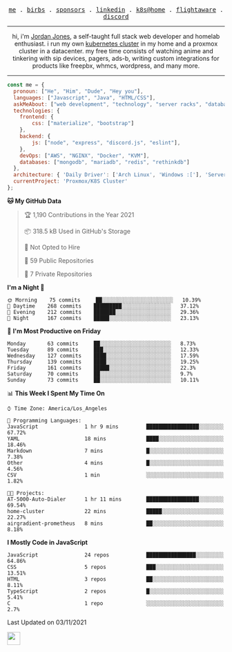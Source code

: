 <p align="center">
  <samp>
    <a href="https://jordanjones.org/">me</a> .
    <a href="https://twitter.com/kashalls">birbs</a> .
    <a href="https://github.com/sponsors/kashalls">sponsors</a> .
    <a href="https://linkedin.com/in/jordpjones">linkedin</a> .
    <a href="https://github.com/kashalls/home-cluster">k8s@home</a> .
    <a href="https://flightaware.com/adsb/stats/user/kashalls">flightaware</a> .
    <a href="https://discord.gg/ctgrp8k">discord</a>
  </samp>
</p>

---

<p align="center">hi, i'm <a href="https://jordanjones.org/">Jordan Jones</a>, a self-taught full stack web developer and homelab enthusiast. i run my own <a href="https://github.com/kashalls/home-cluster">kubernetes cluster</a> in my home and a proxmox cluster in a datacenter. my free time consists of watching anime and tinkering with sip devices, pagers, ads-b, writing custom integrations for products like freepbx, whmcs, wordpress, and many more.</p>

---


```javascript
const me = {
  pronoun: ["He", "Him", "Dude", "Hey you"],
  languages: ["Javascript", "Java", "HTML/CSS"],
  askMeAbout: ["web development", "technology", "server racks", "databases"],
  technologies: {
    frontend: {
        css: ["materialize", "bootstrap"]
    },
    backend: {
        js: ["node", "express", "discord.js", "eslint"],
    },
    devOps: ["AWS", "NGINX", "Docker", "KVM"],
    databases: ["mongodb", "mariadb", "redis", "rethinkdb"]
  },
  architecture: { 'Daily Driver': ['Arch Linux', 'Windows :['], 'Server Applications': 'Ubuntu Focal' },
  currentProject: 'Proxmox/K8S Cluster'
};
```

<!--START_SECTION:waka-->
**🐱 My GitHub Data** 

> 🏆 1,190 Contributions in the Year 2021
 > 
> 📦 318.5 kB Used in GitHub's Storage 
 > 
> 🚫 Not Opted to Hire
 > 
> 📜 59 Public Repositories 
 > 
> 🔑 7 Private Repositories  
 > 
**I'm a Night 🦉** 

```text
🌞 Morning    75 commits     ██░░░░░░░░░░░░░░░░░░░░░░░   10.39% 
🌆 Daytime    268 commits    █████████░░░░░░░░░░░░░░░░   37.12% 
🌃 Evening    212 commits    ███████░░░░░░░░░░░░░░░░░░   29.36% 
🌙 Night      167 commits    █████░░░░░░░░░░░░░░░░░░░░   23.13%

```
📅 **I'm Most Productive on Friday** 

```text
Monday       63 commits     ██░░░░░░░░░░░░░░░░░░░░░░░   8.73% 
Tuesday      89 commits     ███░░░░░░░░░░░░░░░░░░░░░░   12.33% 
Wednesday    127 commits    ████░░░░░░░░░░░░░░░░░░░░░   17.59% 
Thursday     139 commits    ████░░░░░░░░░░░░░░░░░░░░░   19.25% 
Friday       161 commits    █████░░░░░░░░░░░░░░░░░░░░   22.3% 
Saturday     70 commits     ██░░░░░░░░░░░░░░░░░░░░░░░   9.7% 
Sunday       73 commits     ██░░░░░░░░░░░░░░░░░░░░░░░   10.11%

```


📊 **This Week I Spent My Time On** 

```text
⌚︎ Time Zone: America/Los_Angeles

💬 Programming Languages: 
JavaScript               1 hr 9 mins         █████████████████░░░░░░░░   67.72% 
YAML                     18 mins             ████░░░░░░░░░░░░░░░░░░░░░   18.46% 
Markdown                 7 mins              █░░░░░░░░░░░░░░░░░░░░░░░░   7.38% 
Other                    4 mins              █░░░░░░░░░░░░░░░░░░░░░░░░   4.56% 
CSV                      1 min               ░░░░░░░░░░░░░░░░░░░░░░░░░   1.82%

🐱‍💻 Projects: 
AT-5000-Auto-Dialer      1 hr 11 mins        █████████████████░░░░░░░░   69.54% 
home-cluster             22 mins             █████░░░░░░░░░░░░░░░░░░░░   22.27% 
airgradient-prometheus   8 mins              ██░░░░░░░░░░░░░░░░░░░░░░░   8.18%

```

**I Mostly Code in JavaScript** 

```text
JavaScript               24 repos            ████████████████░░░░░░░░░   64.86% 
CSS                      5 repos             ███░░░░░░░░░░░░░░░░░░░░░░   13.51% 
HTML                     3 repos             ██░░░░░░░░░░░░░░░░░░░░░░░   8.11% 
TypeScript               2 repos             █░░░░░░░░░░░░░░░░░░░░░░░░   5.41% 
C                        1 repo              ░░░░░░░░░░░░░░░░░░░░░░░░░   2.7%

```



 Last Updated on 03/11/2021
<!--END_SECTION:waka-->

<img src="https://media.giphy.com/media/WUlplcMpOCEmTGBtBW/giphy.gif" width="30">